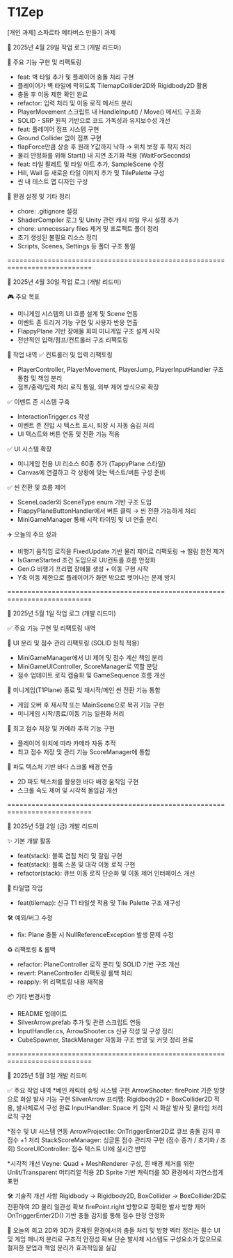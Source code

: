 # T1Zep
[개인 과제] 스파르타 메타버스 만들기 과제

📅 2025년 4월 29일 작업 로그 (개발 리드미)

🔨 주요 기능 구현 및 리팩토링
- feat: 벽 타일 추가 및 플레이어 충돌 처리 구현
- 플레이어가 벽 타일에 막히도록 TilemapCollider2D와 Rigidbody2D 활용
- 충돌 후 이동 제한 확인 완료
- refactor: 입력 처리 및 이동 로직 메서드 분리
- PlayerMovement 스크립트 내 HandleInput() / Move() 메서드 구조화
- SOLID - SRP 원칙 기반으로 코드 가독성과 유지보수성 개선
- feat: 플레이어 점프 시스템 구현
- Ground Collider 없이 점프 구현
- flapForce만큼 상승 후 원래 Y값까지 낙하 → 위치 보정 후 착지 처리
- 물리 안정화를 위해 Start() 내 지연 초기화 적용 (WaitForSeconds)
- feat: 타일 팔레트 및 타일 아트 추가, SampleScene 수정
- Hill, Wall 등 새로운 타일 이미지 추가 및 TilePalette 구성
- 씬 내 테스트 맵 디자인 구성

🧹 환경 설정 및 기타 정리
- chore: .gitignore 설정
- ShaderCompiler 로그 및 Unity 관련 캐시 파일 무시 설정 추가
- chore: unnecessary files 제거 및 프로젝트 폴더 정리
- 초기 생성된 불필요 리소스 정리
- Scripts, Scenes, Settings 등 폴더 구조 통일

  
===========================================================================

📅 2025년 4월 30일 작업 로그 (개발 리드미)

🎮 주요 목표
- 미니게임 시스템의 UI 흐름 설계 및 Scene 연동
- 이벤트 존 트리거 기능 구현 및 사용자 반응 연출
- FlappyPlane 기반 장애물 회피 미니게임 구조 설계 시작
- 전반적인 입력/점프/컨트롤러 구조 리팩토링

🧩 작업 내역
✅ 컨트롤러 및 입력 리팩토링
- PlayerController, PlayerMovement, PlayerJump, PlayerInputHandler 구조 통합 및 책임 분리
- 점프/중력/입력 처리 로직 통일, 외부 제어 방식으로 확장

✅ 이벤트 존 시스템 구축
- InteractionTrigger.cs 작성
- 이벤트 존 진입 시 텍스트 표시, 퇴장 시 자동 숨김 처리
- UI 텍스트와 버튼 연동 및 전환 기능 적용

✅ UI 시스템 확장
- 미니게임 전용 UI 리소스 60종 추가 (TappyPlane 스타일)
- Canvas에 연결하고 각 상황에 맞는 텍스트/버튼 구성 준비

✅ 씬 전환 및 흐름 제어
- SceneLoader와 SceneType enum 기반 구조 도입
- FlappyPlaneButtonHandler에서 버튼 클릭 → 씬 전환 가능하게 처리
- MiniGameManager 통해 시작 타이밍 및 UI 연출 분리

✈️ 오늘의 주요 성과
- 비행기 움직임 로직을 FixedUpdate 기반 물리 제어로 리팩토링 → 떨림 완전 제거
- IsGameStarted 조건 도입으로 UI/컨트롤 흐름 안정화
- Gen.G 비행기 프리팹 장애물 생성 + 이동 구현 시작
- Y축 이동 제한으로 플레이어가 화면 밖으로 벗어나는 문제 방지

===========================================================================

📅 2025년 5월 1일 작업 로그 (개발 리드미)

✅ 주요 기능 구현 및 리팩토링 내역

🎯 UI 분리 및 점수 관리 리팩토링 (SOLID 원칙 적용)
- MiniGameManager에서 UI 제어 및 점수 계산 책임 분리
- MiniGameUIController, ScoreManager로 역할 분담
- 점수 업데이트 로직 캡슐화 및 GameSequence 흐름 개선

🛫 미니게임(T1Plane) 종료 및 재시작/메인 씬 전환 기능 통합
- 게임 오버 후 재시작 또는 MainScene으로 복귀 기능 구현
- 미니게임 시작/종료/이동 기능 일원화 처리

📸 최고 점수 저장 및 카메라 추적 기능 구현
- 플레이어 위치에 따라 카메라 자동 추적
- 최고 점수 저장 및 관리 기능 ScoreManager에 통합

🌊 파도 텍스처 기반 바다 스크롤 배경 연출
- 2D 파도 텍스처를 활용한 바다 배경 움직임 구현
- 스크롤 속도 제어 및 시각적 몰입감 개선

===========================================================================

📅 2025년 5월 2일 (금) 개발 리드미

✨ 기본 개발 활동
-  feat(stack): 블록 겹침 처리 및 잘림 구현
- feat(stack): 블록 스폰 및 대각 이동 로직 구현
- refactor(stack): 큐브 이동 로직 단순화 및 이동 제어 인터페이스 개선

🧱 타일맵 작업
- feat(tilemap): 신규 T1 타일셋 적용 및 Tile Palette 구조 재구성

🛠️ 예외/버그 수정
- fix: Plane 충돌 시 NullReferenceException 발생 문제 수정

♻️ 리팩토링 & 롤백
- refactor: PlaneController 로직 분리 및 SOLID 기반 구조 개선
- revert: PlaneController 리팩토링 롤백 처리
- reapply: 위 리팩토링 내용 재적용

📦 기타 변경사항
- README 업데이트
- SilverArrow.prefab 추가 및 관련 스크립트 연동
- InputHandler.cs, ArrowShooter.cs 신규 작성 및 구성 정리
- CubeSpawner, StackManager 자동화 구조 반영 및 커밋 정리 완료

===========================================================================

📅 2025년 5월 3일 개발 리드미

✅ 주요 작업 내역
*베인 캐릭터 슈팅 시스템 구현
ArrowShooter: firePoint 기준 방향으로 화살 발사 기능 구현
SilverArrow 프리팹: Rigidbody2D + BoxCollider2D 적용, 발사체로서 구성 완료
InputHandler: Space 키 입력 시 화살 발사 및 쿨타임 처리 로직 구현

*점수 및 UI 시스템 연동
ArrowProjectile: OnTriggerEnter2D로 큐브 충돌 감지 후 점수 +1 처리
StackScoreManager: 싱글톤 점수 관리자 구현 (점수 증가 / 초기화 / 조회)
ScoreUIController: 점수 텍스트 UI에 실시간 반영

*시각적 개선
Veyne: Quad + MeshRenderer 구성, 흰 배경 제거를 위한 Unlit/Transparent 머티리얼 적용
2D Sprite 기반 캐릭터를 3D 환경에서 자연스럽게 표현

🛠 기술적 개선 사항
Rigidbody → Rigidbody2D, BoxCollider → BoxCollider2D로 전환하여 2D 물리 일관성 확보
firePoint.right 방향으로 정확한 발사 방향 제어
OnTriggerEnter2D() 기반 충돌 감지를 통해 점수 판정 안정화

🧠 오늘의 회고
2D와 3D가 혼재된 환경에서의 충돌 처리 및 방향 벡터 정리는 필수
UI 및 게임 매니저 분리로 구조적 안정성 확보
단순 발사체 시스템도 구성요소가 많으므로 철저한 분업과 책임 분리가 효과적임을 실감
